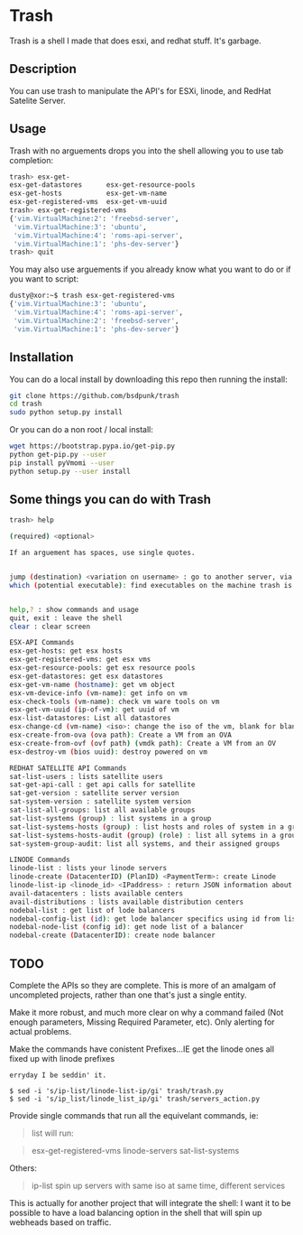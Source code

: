 # Trash
Trash is a shell I made that does esxi, and redhat stuff.
It's garbage.


## Description
You can use trash to manipulate the API's for ESXi, linode, and RedHat Satelite Server.


## Usage

Trash with no arguements drops you into the shell allowing you to use tab completion:
```bash
trash> esx-get-
esx-get-datastores      esx-get-resource-pools
esx-get-hosts           esx-get-vm-name
esx-get-registered-vms  esx-get-vm-uuid
trash> esx-get-registered-vms
{'vim.VirtualMachine:2': 'freebsd-server',
 'vim.VirtualMachine:3': 'ubuntu',
 'vim.VirtualMachine:4': 'roms-api-server',
 'vim.VirtualMachine:1': 'phs-dev-server'}
trash> quit
```

You may also use arguements if you already know what you want to do or if you want to script:
```bash
dusty@xor:~$ trash esx-get-registered-vms
{'vim.VirtualMachine:3': 'ubuntu',
 'vim.VirtualMachine:4': 'roms-api-server',
 'vim.VirtualMachine:2': 'freebsd-server',
 'vim.VirtualMachine:1': 'phs-dev-server'}

```

## Installation

You can do a local install by downloading this repo then running the install:

```bash
git clone https://github.com/bsdpunk/trash
cd trash
sudo python setup.py install
```

Or you can do a non root / local install:

```bash
wget https://bootstrap.pypa.io/get-pip.py
python get-pip.py --user
pip install pyVmomi --user
python setup.py --user install
```

## Some things you can do with Trash
```bash
trash> help

(required) <optional>

If an arguement has spaces, use single quotes.


jump (destination) <variation on username> : go to another server, via the jump server
which (potential executable): find executables on the machine trash is running on


help,? : show commands and usage
quit, exit : leave the shell
clear : clear screen

ESX-API Commands
esx-get-hosts: get esx hosts
esx-get-registered-vms: get esx vms
esx-get-resource-pools: get esx resource pools
esx-get-datastores: get esx datastores
esx-get-vm-name (hostname): get vm object
esx-vm-device-info (vm-name): get info on vm
esx-check-tools (vm-name): check vm ware tools on vm
esx-get-vm-uuid (ip-of-vm): get uuid of vm
esx-list-datastores: List all datastores
esx-change-cd (vm-name) <iso>: change the iso of the vm, blank for blank
esx-create-from-ova (ova path): Create a VM from an OVA
esx-create-from-ovf (ovf path) (vmdk path): Create a VM from an OV
esx-destroy-vm (bios uuid): destroy powered on vm

REDHAT SATELLITE API Commands
sat-list-users : lists satellite users
sat-get-api-call : get api calls for satellite
sat-get-version : satellite server version
sat-system-version : satellite system version
sat-list-all-groups: list all available groups
sat-list-systems (group) : list systems in a group
sat-list-systems-hosts (group) : list hosts and roles of system in a group
sat-list-systems-hosts-audit (group) (role) : list all sytems in a group, not in role X(1-7)
sat-system-group-audit: list all systems, and their assigned groups

LINODE Commands
linode-list : lists your linode servers
linode-create (DatacenterID) (PlanID) <PaymentTerm>: create Linode
linode-list-ip <linode_id> <IPaddress> : return JSON information about ip address and server 
avail-datacenters : lists available centers
avail-distributions : lists available distribution centers
nodebal-list : get list of lode balancers    
nodebal-config-list (id): get lode balancer specifics using id from list
nodebal-node-list (config id): get node list of a balancer
nodebal-create (DatacenterID): create node balancer
```

## TODO
Complete the APIs so they are complete. This is more of an amalgam of uncompleted projects, rather than one that's just a single entity. 


Make it more robust, and much more clear on why a command failed (Not enough parameters, Missing Required Parameter, etc). Only alerting for actual problems.

Make the commands have conistent Prefixes...IE get the linode ones all fixed up with linode prefixes
```
erryday I be seddin' it.

$ sed -i 's/ip-list/linode-list-ip/gi' trash/trash.py 
$ sed -i 's/ip_list/linode_list_ip/gi' trash/servers_action.py 

```

Provide single commands that run all the equivelant commands, ie:

>list
>will run:

>esx-get-registered-vms
>linode-servers
>sat-list-systems

Others:
>ip-list
>spin up servers with same iso at same time, different services

This is actually for another project that will integrate the shell:
I want it to be possible to have a load balancing option in the shell that will spin up webheads based on traffic.



